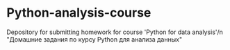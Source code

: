 # Python-analysis-course
Depository for submitting homework for course 'Python for data analysis'/n
"Домашние задания по курсу Python для анализа данных"
